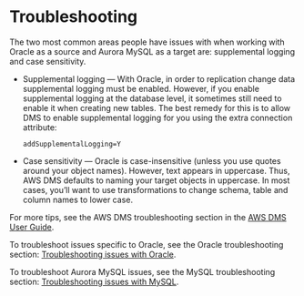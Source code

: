 # Troubleshooting<a name="chap-on-premoracle2aurora.steps.troubleshooting"></a>

The two most common areas people have issues with when working with Oracle as a source and Aurora MySQL as a target are: supplemental logging and case sensitivity\.
+ Supplemental logging — With Oracle, in order to replication change data supplemental logging must be enabled\. However, if you enable supplemental logging at the database level, it sometimes still need to enable it when creating new tables\. The best remedy for this is to allow DMS to enable supplemental logging for you using the extra connection attribute:

  ```
  addSupplementalLogging=Y
  ```
+ Case sensitivity — Oracle is case\-insensitive \(unless you use quotes around your object names\)\. However, text appears in uppercase\. Thus, AWS DMS defaults to naming your target objects in uppercase\. In most cases, you’ll want to use transformations to change schema, table and column names to lower case\.

For more tips, see the AWS DMS troubleshooting section in the [AWS DMS User Guide](https://docs.aws.amazon.com/dms/latest/userguide/CHAP_Troubleshooting.html)\.

To troubleshoot issues specific to Oracle, see the Oracle troubleshooting section: [Troubleshooting issues with Oracle](https://docs.aws.amazon.com/dms/latest/userguide/CHAP_Troubleshooting.html#CHAP_Troubleshooting.Oracle)\.

To troubleshoot Aurora MySQL issues, see the MySQL troubleshooting section: [Troubleshooting issues with MySQL](https://docs.aws.amazon.com/dms/latest/userguide/CHAP_Troubleshooting.html#CHAP_Troubleshooting.MySQL)\.